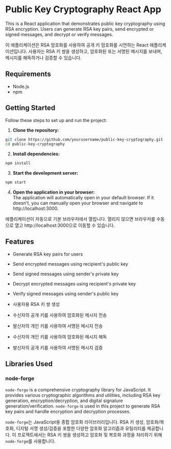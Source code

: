 # Public Key Cryptography React App

This is a React application that demonstrates public key cryptography using RSA encryption. Users can generate RSA key pairs, send encrypted or signed messages, and decrypt or verify messages.

이 애플리케이션은 RSA 암호화를 사용하여 공개 키 암호화를 시연하는 React 애플리케이션입니다. 사용자는 RSA 키 쌍을 생성하고, 암호화된 또는 서명된 메시지를 보내며, 메시지를 해독하거나 검증할 수 있습니다.

## Requirements

- Node.js
- npm

## Getting Started

Follow these steps to set up and run the project:

1. **Clone the repository:**  
  ```sh
  git clone https://github.com/yourusername/public-key-cryptography.git
  cd public-key-cryptography
  ```
2. **Install dependencies:**  
  ```sh
  npm install
  ```
3. **Start the development server:**  
  ```sh
  npm start
  ```
4. **Open the application in your browser:**  
The application will automatically open in your default browser. If it doesn't, you can manually open your browser and navigate to http://localhost:3000.

애플리케이션이 자동으로 기본 브라우저에서 열립니다. 열리지 않으면 브라우저를 수동으로 열고 http://localhost:3000으로 이동할 수 있습니다.

## Features

- Generate RSA key pairs for users
- Send encrypted messages using recipient's public key
- Send signed messages using sender's private key
- Decrypt encrypted messages using recipient's private key
- Verify signed messages using sender's public key

- 사용자용 RSA 키 쌍 생성

- 수신자의 공개 키를 사용하여 암호화된 메시지 전송

- 발신자의 개인 키를 사용하여 서명된 메시지 전송

- 수신자의 개인 키를 사용하여 암호화된 메시지 해독

- 발신자의 공개 키를 사용하여 서명된 메시지 검증

## Libraries Used

### node-forge

`node-forge` is a comprehensive cryptography library for JavaScript. It provides various cryptographic algorithms and utilities, including RSA key generation, encryption/decryption, and digital signature generation/verification. `node-forge` is used in this project to generate RSA key pairs and handle encryption and decryption processes.

`node-forge`는 JavaScript용 종합 암호화 라이브러리입니다. RSA 키 생성, 암호화/복호화, 디지털 서명 생성/검증을 포함한 다양한 암호화 알고리즘과 유틸리티를 제공합니다. 이 프로젝트에서는 RSA 키 쌍을 생성하고 암호화 및 복호화 과정을 처리하기 위해 `node-forge`를 사용합니다.